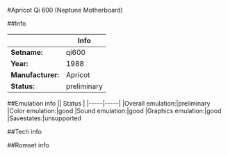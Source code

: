 #Apricot Qi 600 (Neptune Motherboard)

##Info

||Info|
|-----|-----|
|**Setname:**|qi600
|**Year:**|1988
|**Manufacturer:**|Apricot
|**Status:**|preliminary

##Emulation info
|| Status |
|-----|-----|
|Overall emulation:|preliminary
|Color emulation:|good
|Sound emulation:|good
|Graphics emulation:|good
|Savestates:|unsupported

##Tech info

##Romset info

<!--- START OF EDITED COMMENT DO NOT TOUCH TEXT ABOVE-->
